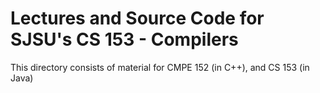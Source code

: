 # Lectures and Source Code for SJSU's CS 153 - Compilers

This directory consists of material for CMPE 152 (in C++), and CS 153 (in Java)
